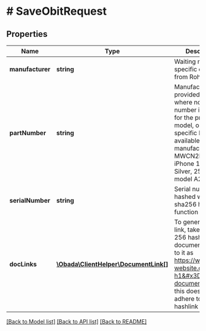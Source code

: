 # # SaveObitRequest

## Properties

Name | Type | Description | Notes
------------ | ------------- | ------------- | -------------
**manufacturer** | **string** | Waiting more specific details from Rohi |
**partNumber** | **string** | Manufacturer provided. In cases where no part number is provided for the product, use model, or the most specific ID available from the manufacturer. MWCN2LL/A (an iPhone 11 Pro, Silver, 256GB, model A2160) |
**serialNumber** | **string** | Serial number hashed with sha256 hash function |
**docLinks** | [**\Obada\ClientHelper\DocumentLink[]**](DocumentLink.md) | To generate this link, take an SHA-256 hash of the document, and link to it as https://www.some-website.com?h1&#x3D;hash-of-document. Note this does not yet adhere to the hashlink standard. | [optional]

[[Back to Model list]](../../README.md#models) [[Back to API list]](../../README.md#endpoints) [[Back to README]](../../README.md)
